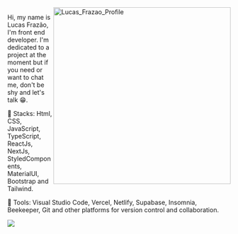 <img src="https://ouch-cdn2.icons8.com/CwGqIbLgQtyHp7igvlnwBJsO5gZgWdCmDI5iJzm9aG0/rs:fit:608:456/czM6Ly9pY29uczgu/b3VjaC1wcm9kLmFz/c2V0cy9wbmcvNjkv/YzdjOTUyNDktYjE0/Ny00ZjFiLWFlMGUt/OTM1ZjE4NzEyMTdi/LnBuZw.png" min-width="400px" max-width="400px" width="400px" align="right" alt="Lucas_Frazao_Profile">


<p align="left"> 
  Hi, my name is Lucas Frazão, I'm front end developer. I'm dedicated to a project at the moment but if you need or want to chat me, don't be shy and let's talk 😁.
</p>

<p align="left">
  🦄 Stacks: Html, CSS, JavaScript, TypeScript, ReactJs, NextJs, StyledComponents, MaterialUI, Bootstrap and Tailwind.</strong>
</p>

<p align="left">
  💼 Tools: Visual Studio Code, Vercel, Netlify, Supabase, Insomnia, Beekeeper, Git and other platforms for version control and collaboration.</strong>
</p>


<p align="left">
  <a href="https://www.linkedin.com/in/lucas-frazaao" alt="Linkedin">
  <img src="https://img.shields.io/badge/-Linkedin-0e76a8?style=flat-square&logo=Linkedin&logoColor=white&link=https://www.linkedin.com/in/lucas-frazaao"/></a>
</p>  
